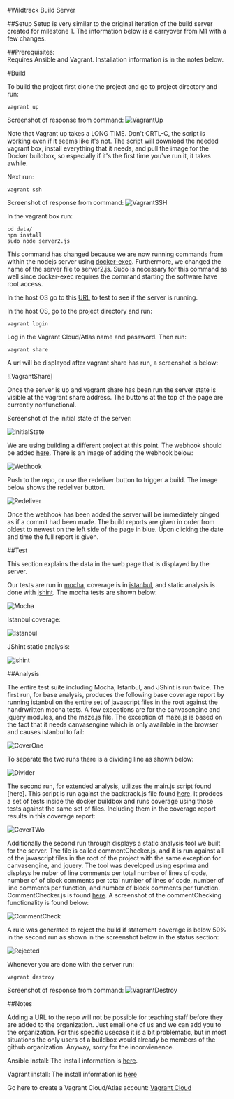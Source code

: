 #Wildtrack Build Server

##Setup
Setup is very similar to the original iteration of the build server created for milestone 1.  The information below is a carryover from M1 with a few changes.

##Prerequisites:  
Requires Ansible and Vagrant.  Installation information is in the notes below.

#Build

To build the project first clone the project and go to project directory and run:

	vagrant up

Screenshot of response from command:
![VagrantUp](https://github.com/Wildtrack/Server/blob/master/img/VagrantUp.png)

Note that Vagrant up takes a LONG TIME.  Don't CRTL-C, the script is working even if it seems like it's not.  The script will download the needed vagrant box, install everything that it needs, and pull the image for the Docker buildbox, so especially if it's the first time you've run it, it takes awhile.

Next run:

	vagrant ssh

Screenshot of response from command:
![VagrantSSH](https://github.com/Wildtrack/Server/blob/master/img/VagrantSSH.png)

In the vagrant box run:
	
	cd data/
	npm install
	sudo node server2.js

This command has changed because we are now running commands from within the nodejs server using [docker-exec](https://www.npmjs.com/package/docker-exec). Furthermore, we changed the name of the server file to server2.js.  Sudo is necessary for this command as well since docker-exec requires the command starting the software have root access.
	
In the host OS go to this [URL](http://localhost:2234) to test to see if the server is running.

In the host OS, go to the project directory and run:
	
	vagrant login

Log in the Vagrant Cloud/Atlas name and password.  Then run:

	vagrant share

A url will be displayed after vagrant share has run, a screenshot is below:

![VagrantShare]	

Once the server is up and vagrant share has been run the server state is visible at the vagrant share address.  The buttons at the top of the page are currently nonfunctional.

Screenshot of the initial state of the server:

![InitialState](https://github.com/Wildtrack/Server/blob/Test/img/InitialState.png)

We are using building a different project at this point.  The webhook should be added [here](https://github.com/Wildtrack/maze/settings/hooks/new).  There is an image of adding the webhook below: 

![Webhook](https://github.com/Wildtrack/Server/blob/master/img/Webhook.png)

Push to the repo, or use the redeliver button to trigger a build.  The image below shows the redeliver button.

![Redeliver](https://github.com/Wildtrack/Server/blob/master/img/Redeliver.png)

Once the webhook has been added the server will be immediately pinged as if a commit had been made.  The build reports are given in order from oldest to newest on the left side of the page in blue.  Upon clicking the date and time the full report is given. 


##Test

This section explains the data in the web page that is displayed by the server.

Our tests are run in [mocha](http://http://mochajs.org/), coverage is in [istanbul](https://github.com/gotwarlost/istanbul), and static analysis is done with [jshint](http://http://jshint.com/).  The mocha tests are shown below:

![Mocha](https://github.com/Wildtrack/Server/blob/Test/img/Mocha.png)

Istanbul coverage:

![Istanbul](https://github.com/Wildtrack/Server/blob/Test/img/CoverOne.png)

JShint static analysis:

![jshint](https://github.com/Wildtrack/Server/blob/Test/img/jshint.png)

##Analysis

The entire test suite including Mocha, Istanbul, and JShint is run twice.  The first run, for base analysis, produces the following base coverage report by running istanbul on the entire set of javascript files in the root against the handrwritten mocha tests.  A few exceptions are for the canvasengine and jquery modules, and the maze.js file.  The exception of maze.js is based on the fact that it needs canvasengine which is only available in the browser and causes istanbul to fail:

![CoverOne](https://github.com/Wildtrack/Server/blob/Test/img/CoverOne.png)


To separate the two runs there is a dividing line as shown below:

![Divider](https://github.com/Wildtrack/Server/blob/Test/img/Divider.png)

The second run, for extended analysis, utilizes the main.js script found [here].  This script is run against the backtrack.js file found [here](https://github.com/Wildtrack/Server/blob/Test/data/main.js).  It prodces a set of tests inside the docker buildbox and runs coverage using those tests against the same set of files.  Including them in the coverage report results in this coverage report:

![CoverTWo](https://github.com/Wildtrack/Server/blob/Test/img/CoverTwo.png)

Additionally the second run through displays a static analysis tool we built for the server.  The file is called commentChecker.js, and it is run against all of the javascript files in the root of the project with the same exception for canvasengine, and jquery.  The tool was developed using esprima and displays he nuber of line comments per total number of lines of code, number of of block comments per total number of lines of code, number of line comments per function, and number of block comments per function. CommentChecker.js is found [here](https://github.com/Wildtrack/Server/blob/Test/data/commentCheck.js).  A screenshot of the commentChecking functionality is found below:

![CommentCheck](https://github.com/Wildtrack/Server/blob/Test/img/CommentCheck.png)

A rule was generated to reject the build if statement coverage is below 50% in the second run as shown in the screenshot below in the status section:

![Rejected](https://github.com/Wildtrack/Server/blob/Test/img/Rejected.png)


Whenever you are done with the server run:

	vagrant destroy

Screenshot of response from command:
![VagrantDestroy](https://github.com/Wildtrack/Server/blob/master/img/VagrantDestroy.png)

##Notes

Adding a URL to the repo will not be possible for teaching staff before they are added to the organization.  Just email one of us and we can add you to the organization.  For this specific usecase it is a bit problematic, but in most situations the only users of a buildbox would already be members of the github organization.  Anyway, sorry for the inconvienence.

Ansible install:  The install information is [here](http://docs.ansible.com/intro_installation.html).  

Vagrant install:  The install information is [here](https://docs.vagrantup.com/v2/installation/)

Go here to create a Vagrant Cloud/Atlas account: [Vagrant Cloud](https://atlas.hashicorp.com/boxes/search?utm_source=vagrantcloud.com&vagrantcloud=1)




